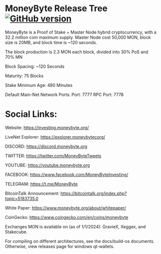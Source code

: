 # MoneyByte Release Tree [![GitHub version](https://img.shields.io/badge/Version-1.3.0.3-brightgreen.svg)](https://github.com/moneybyte/moneybyte)

MoneyByte is a Proof of Stake + Master Node hybrid cryptocurrency, with a 32.2 million coin maximum supply. Master Node cost 50,000 MON, block size is 20MB, and block time is ~120 seconds.

The block production is 2.3 MON each block, divided into 30% PoS and 70% MN

Block Spacing: ~120 Seconds

Maturity: 75 Blocks

Stake Minimum Age: 480 Minutes

Default Main-Net Network Ports:
Port: 7777
RPC Port: 7778

# Social Links:

Website: https://investing.moneybyte.org/

LiveNet Explorer: https://explorer.moneybytecorg/

DISCORD: https://discord.moneybyte.org

TWITTER: https://twitter.com/MoneyByteTweets

YOUTUBE: https://youtube.moneybyte.org

FACEBOOK: https://www.facebook.com/MoneyByteInvesting/

TELEGRAM: https://t.me/MoneyByte

BitcoinTalk Announcement: https://bitcointalk.org/index.php?topic=5183735.0

White Paper: https://www.moneybyte.org/about/whitepaper/

CoinGecko: https://www.coingecko.com/en/coins/moneybyte

Exchanges MON is available on (as of 1/1/2024): GravieX, Xeggex, and Stakecube.

For compiling on different architectures, see the docs/build-os documents. Otherwise, view releases page for windows qt-wallets.

